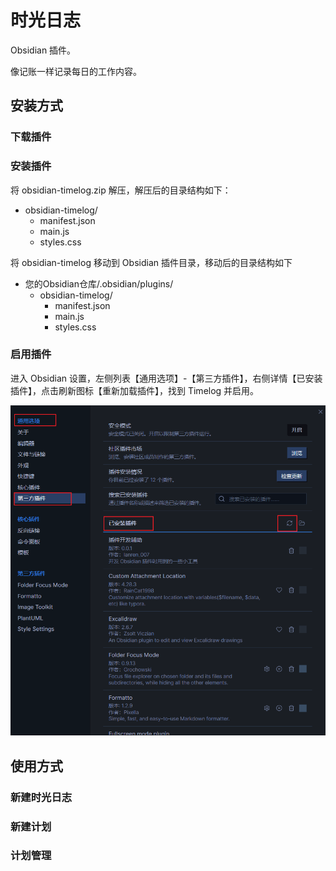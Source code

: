 # 时光日志

Obsidian 插件。

像记账一样记录每日的工作内容。

## 安装方式

### 下载插件

### 安装插件

将 obsidian-timelog.zip 解压，解压后的目录结构如下：

- obsidian-timelog/
  - manifest.json
  - main.js
  - styles.css

将 obsidian-timelog 移动到 Obsidian 插件目录，移动后的目录结构如下

- 您的Obsidian仓库/.obsidian/plugins/
  - obsidian-timelog/
    - manifest.json
    - main.js
    - styles.css

### 启用插件

进入 Obsidian 设置，左侧列表【通用选项】-【第三方插件】，右侧详情【已安装插件】，点击刷新图标【重新加载插件】，找到 Timelog 并启用。

![启用插件](doc/assets/启用插件.png)

## 使用方式

### 新建时光日志

### 新建计划

### 计划管理
